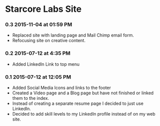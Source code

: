 # Starcore Labs Site

### 0.3 2015-11-04 at 01:59 PM
* Replaced site with landing page and Mail Chimp email form.
* Refocusing site on creative content. 

### 0.2 2015-07-12 at 4:35 PM
* Added LinkedIn Link to top menu

### 0.1 2015-07-12 at 12:05 PM
* Added Social Media Icons and links to the footer
* Created a Video page and a Blog page but have not finished or linked them to the index.
* Instead of creating a separate resume page I decided to just use LinkedIn. 
* Decided to add skill levels to my LinkedIn profile instead of on my web site.